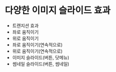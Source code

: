 # 다양한 이미지 슬라이드 효과
 

<ul>
  <li>트랜지션 효과</li>
  <li>좌로 움직이기</li>
  <li>위로 움직이기</li>
  <li>좌로 움직이기(연속적으로)</li>
  <li>위로 움직이기(연속적으로)</li>
  <li>이미지 슬라이드(버튼, 닷메뉴)</li>
  <li>썸네일 슬라이드(버튼, 썸네일)</li>
</ul>
